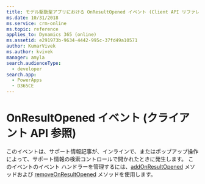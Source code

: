 ```yaml
---
title: モデル駆動型アプリにおける OnResultOpened イベント (Client API リファレンス) | Microsoft Docs
ms.date: 10/31/2018
ms.service: crm-online
ms.topic: reference
applies_to: Dynamics 365 (online)
ms.assetid: e291973b-9634-4442-995c-37fd49a10571
author: KumarVivek
ms.author: kvivek
manager: amyla
search.audienceType:
  - developer
search.app:
  - PowerApps
  - D365CE
---
```

# <a name="onresultopened-event-client-api-reference"></a>OnResultOpened イベント (クライアント API 参照)



このイベントは、サポート情報記事が、インラインで、またはポップアップ操作によって、サポート情報の検索コントロールで開かれたときに発生します。 このイベントのイベント ハンドラーを管理するには、[addOnResultOpened](../controls/addOnResultOpened.md) メソッドおよび [removeOnResultOpened](../controls/removeOnResultOpened.md) メソッドを使用します。 



